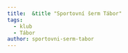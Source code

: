 ```yaml
---
title:  &title "Sportovní šerm Tábor"
tags:
  - klub
  - Tábor
author: sportovni-serm-tabor
---
```

